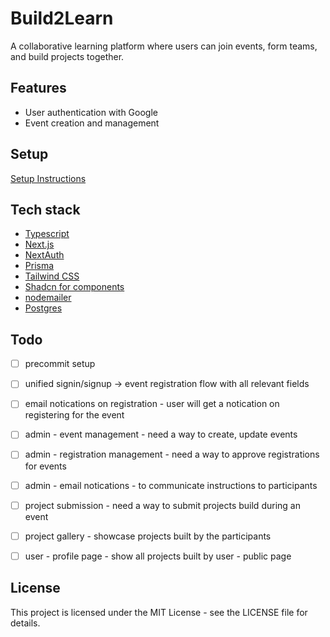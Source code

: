 # Build2Learn

A collaborative learning platform where users can join events, form teams, and build projects together.

## Features

- User authentication with Google
- Event creation and management

## Setup 
[Setup Instructions](setup.md)

## Tech stack

- [Typescript](https://www.typescriptlang.org/)
- [Next.js](https://nextjs.org/)
- [NextAuth](https://next-auth.js.org/)
- [Prisma](https://prisma.io/)
- [Tailwind CSS](https://tailwindcss.com/)
- [Shadcn for components](https://shadcn.com/)
- [nodemailer](https://www.nodemailer.com/usage/using-gmail/)
- [Postgres](https://www.postgresql.org/)


## Todo 

- [ ] precommit setup
- [ ] unified signin/signup -> event registration flow with all relevant fields
- [ ] email notications on registration - user will get a notication on registering for the event
- [ ] admin - event management - need a way to create, update events
- [ ] admin - registration management - need a way to approve registrations for events
- [ ] admin - email notications - to communicate instructions to participants
- [ ] project submission - need a way to submit projects build during an event
- [ ] project gallery - showcase projects built by the participants
- [ ] user - profile page - show all projects built by user - public page


## License

This project is licensed under the MIT License - see the LICENSE file for details.
